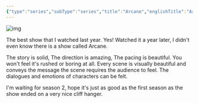 ```yaml
---
{"type":"series","subType":"series","title":"Arcane","englishTitle":"Arcane","year":2021,"dataSource":"MALAPI","url":"https://myanimelist.net/anime/53302/Arcane","id":53302,"genres":["Action","Adventure","Drama","Sci-Fi"],"studios":null,"episodes":9,"duration":"40 min per ep","onlineRating":0,"actors":null,"image":"https://cdn.myanimelist.net/images/anime/1730/129018.jpg","released":true,"streamingServices":null,"airing":false,"airedFrom":"06/11/2021","airedTo":"20/11/2021","watched":false,"lastWatched":"","personalRating":0,"tags":["mediaDB/tv/series"],"dg-publish":true,"status":"watched","permalink":"/media-db/series/arcane-2021/","dgPassFrontmatter":true,"noteIcon":"1","created":"2023-11-14T21:08:36.227+05:30","updated":"2023-12-15T03:43:11.996+05:30"}
---
```


![img](https://cdn.myanimelist.net/images/anime/1730/129018.jpg)

The best show that I watched last year. Yes! Watched it a year later, I didn't even know there is a show called Arcane.

The story is solid, The direction is amazing, The pacing is beautiful. You won't feel it's rushed or boring at all. Every scene is visually beautiful and conveys the message the scene requires the audience to feel. The dialogues and emotions of characters can be felt.

I'm waiting for season 2, hope it's just as good as the first season as the show ended on a very nice cliff hanger.